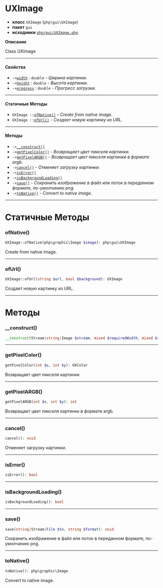 # UXImage

- **класс** `UXImage` (`php\gui\UXImage`)
- **пакет** `gui`
- **исходники** [`php/gui/UXImage.php`](./src/main/resources/JPHP-INF/sdk/php/gui/UXImage.php)

**Описание**

Class UXImage

---

#### Свойства

- `->`[`width`](#prop-width) : `double` - _Ширина картинки._
- `->`[`height`](#prop-height) : `double` - _Высота картинки._
- `->`[`progress`](#prop-progress) : `double` - _Прогресс загрузки._

---

#### Статичные Методы

- `UXImage ::`[`ofNative()`](#method-ofnative) - _Create from native image._
- `UXImage ::`[`ofUrl()`](#method-ofurl) - _Создает новую картинку из URL._

---

#### Методы

- `->`[`__construct()`](#method-__construct)
- `->`[`getPixelColor()`](#method-getpixelcolor) - _Возвращает цвет пикселя картинки._
- `->`[`getPixelARGB()`](#method-getpixelargb) - _Возвращает цвет пикселя картинки в формате argb._
- `->`[`cancel()`](#method-cancel) - _Отменяет загрузку картинки._
- `->`[`isError()`](#method-iserror)
- `->`[`isBackgroundLoading()`](#method-isbackgroundloading)
- `->`[`save()`](#method-save) - _Сохранить изображение в файл или поток в переданном формате, по-умолчанию png._
- `->`[`toNative()`](#method-tonative) - _Convert to native image._

---
# Статичные Методы

<a name="method-ofnative"></a>

### ofNative()
```php
UXImage::ofNative(php\graphic\Image $image): php\gui\UXImage
```
Create from native image.

---

<a name="method-ofurl"></a>

### ofUrl()
```php
UXImage::ofUrl(string $url, bool $background): UXImage
```
Создает новую картинку из URL.

---
# Методы

<a name="method-__construct"></a>

### __construct()
```php
__construct(Stream|string|Image $stream, mixed $requiredWidth, mixed $requiredHeight, bool $proportional): void
```

---

<a name="method-getpixelcolor"></a>

### getPixelColor()
```php
getPixelColor(int $x, int $y): UXColor
```
Возвращает цвет пикселя картинки.

---

<a name="method-getpixelargb"></a>

### getPixelARGB()
```php
getPixelARGB(int $x, int $y): int
```
Возвращает цвет пикселя картинки в формате argb.

---

<a name="method-cancel"></a>

### cancel()
```php
cancel(): void
```
Отменяет загрузку картинки.

---

<a name="method-iserror"></a>

### isError()
```php
isError(): bool
```

---

<a name="method-isbackgroundloading"></a>

### isBackgroundLoading()
```php
isBackgroundLoading(): bool
```

---

<a name="method-save"></a>

### save()
```php
save(string|Stream|File $to, string $format): void
```
Сохранить изображение в файл или поток в переданном формате, по-умолчанию png.

---

<a name="method-tonative"></a>

### toNative()
```php
toNative(): php\graphic\Image
```
Convert to native image.